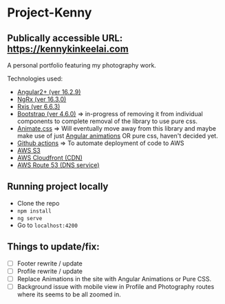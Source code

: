 # Project-Kenny

## Publically accessible URL: https://kennykinkeelai.com

A personal portfolio featuring my photography work.

Technologies used:

- [Angular2+ (ver 16.2.9)](https://angular.dev/)
- [NgRx (ver 16.3.0)](https://ngrx.io/)
- [Rxjs (ver 6.6.3)](https://rxjs.dev/)
- [Bootstrap (ver 4.6.0)](https://getbootstrap.com/) => in-progress of removing it from individual components to complete removal of the library to use pure css.
- [Animate.css](https://animate.style/) => Will eventually move away from this library and maybe make use of just [Angular animations](https://angular.io/guide/animations/) OR pure css, haven't decided yet.
- [Github actions](https://github.com/features/actions/) => To automate deployment of code to AWS
- [AWS S3](https://aws.amazon.com/s3/)
- [AWS Cloudfront (CDN)](https://aws.amazon.com/cloudfront/)
- [AWS Route 53 (DNS service) ](https://aws.amazon.com/route53/)

## Running project locally

- Clone the repo
- `npm install`
- `ng serve`
- Go to `localhost:4200`

## Things to update/fix:

- [ ] Footer rewrite / update
- [ ] Profile rewrite / update
- [ ] Replace Animations in the site with Angular Animations or Pure CSS.
- [ ] Background issue with mobile view in Profile and Photography routes where its seems to be all zoomed in.
